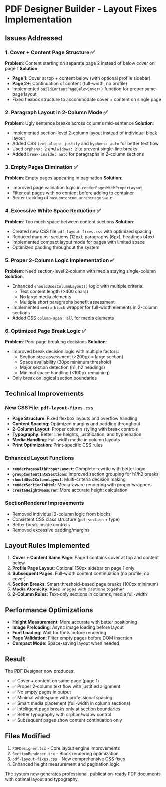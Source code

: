 # PDF Designer Builder - Layout Fixes Implementation

## Issues Addressed

### 1. Cover + Content Page Structure ✅

**Problem**: Content starting on separate page 2 instead of below cover on page 1
**Solution**:

- **Page 1**: Cover at top + content below (with optional profile sidebar)
- **Page 2+**: Continuation of content (full-width, no profile)
- Implemented `buildContentPageBelowCover()` function for proper same-page layout
- Fixed flexbox structure to accommodate cover + content on single page

### 2. Paragraph Layout in 2-Column Mode ✅

**Problem**: Ugly sentence breaks across columns mid-sentence
**Solution**:

- Implemented section-level 2-column layout instead of individual block layout
- Added CSS `text-align: justify` and `hyphens: auto` for better text flow
- Used `orphans: 2` and `widows: 2` to prevent single-line breaks
- Added `break-inside: auto` for paragraphs in 2-column sections

### 3. Empty Pages Elimination ✅

**Problem**: Empty pages appearing in pagination
**Solution**:

- Improved page validation logic in `renderPagesWithProperLayout`
- Filter out pages with no content before adding to container
- Better tracking of `hasContentOnCurrentPage` state

### 4. Excessive White Space Reduction ✅

**Problem**: Too much space between content sections
**Solution**:

- Created new CSS file `pdf-layout-fixes.css` with optimized spacing
- Reduced margins: sections (12px), paragraphs (6px), headings (4px)
- Implemented compact layout mode for pages with limited space
- Optimized padding throughout the system

### 5. Proper 2-Column Logic Implementation ✅

**Problem**: Need section-level 2-column with media staying single-column
**Solution**:

- Enhanced `shouldUse2ColumnLayout()` logic with multiple criteria:
  - Text content length (>400 chars)
  - No large media elements
  - Multiple short paragraphs benefit assessment
- Implemented `media-block` wrapper for full-width elements in 2-column sections
- Added CSS `column-span: all` for media elements

### 6. Optimized Page Break Logic ✅

**Problem**: Poor page breaking decisions
**Solution**:

- Improved break decision logic with multiple factors:
  - Section size assessment (>200px = large section)
  - Space availability (30px minimum threshold)
  - Major section detection (h1, h2 headings)
  - Minimal space handling (<100px remaining)
- Only break on logical section boundaries

## Technical Improvements

### New CSS File: `pdf-layout-fixes.css`

- **Page Structure**: Fixed flexbox layouts and overflow handling
- **Content Spacing**: Optimized margins and padding throughout
- **2-Column Layout**: Proper column styling with break controls
- **Typography**: Better line heights, justification, and hyphenation
- **Media Handling**: Full-width media in column layouts
- **Print Optimization**: Print-specific CSS rules

### Enhanced Layout Functions

- **`renderPagesWithProperLayout`**: Complete rewrite with better logic
- **`groupContentIntoSections`**: Improved section grouping for h1/h2 breaks
- **`shouldUse2ColumnLayout`**: Multi-criteria decision making
- **`renderSectionToHtml`**: Media-aware rendering with proper wrappers
- **`createHeightMeasurer`**: More accurate height calculation

### SectionRenderer Improvements

- Removed individual 2-column logic from blocks
- Consistent CSS class structure (`pdf-section` + type)
- Better break-inside controls
- Removed excessive padding/margins

## Layout Rules Implemented

1. **Cover + Content Same Page**: Page 1 contains cover at top and content below
2. **Profile Page Layout**: Optional 150px sidebar on page 1 only
3. **Subsequent Pages**: Full-width content continuation (no profile, no cover)
4. **Section Breaks**: Smart threshold-based page breaks (100px minimum)
5. **Media Atomicity**: Keep images with captions together
6. **2-Column Rules**: Text-only sections in columns, media full-width

## Performance Optimizations

- **Height Measurement**: More accurate with better positioning
- **Image Preloading**: Async image loading before layout
- **Font Loading**: Wait for fonts before rendering
- **Page Validation**: Filter empty pages before DOM insertion
- **Compact Mode**: Space-saving layout when needed

## Result

The PDF Designer now produces:

- ✅ Cover + content on same page (page 1)
- ✅ Proper 2-column text flow with justified alignment
- ✅ No empty pages in output
- ✅ Minimal whitespace with professional spacing
- ✅ Smart media placement (full-width in column sections)
- ✅ Intelligent page breaks only at section boundaries
- ✅ Better typography with orphan/widow control
- ✅ Subsequent pages show content continuation only

## Files Modified

1. `PDFDesigner.tsx` - Core layout engine improvements
2. `SectionRenderer.tsx` - Block rendering optimization
3. `pdf-layout-fixes.css` - New comprehensive CSS fixes
4. Enhanced height measurement and pagination logic

The system now generates professional, publication-ready PDF documents with optimal layout and typography.
